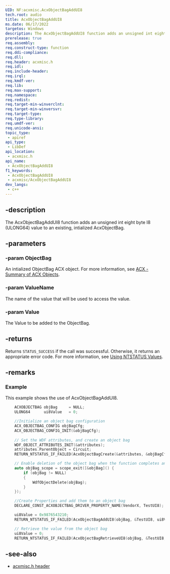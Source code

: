 ```yaml
---
UID: NF:acxmisc.AcxObjectBagAddUI8
tech.root: audio
title: AcxObjectBagAddUI8
ms.date: 06/17/2022
targetos: Windows
description: The AcxObjectBagAddUI8 function adds an unsigned int eight byte I8 (ULONG64) value to an existing, intialized AcxObjectBag.
prerelease: true
req.assembly: 
req.construct-type: function
req.ddi-compliance: 
req.dll: 
req.header: acxmisc.h
req.idl: 
req.include-header: 
req.irql: 
req.kmdf-ver: 
req.lib: 
req.max-support: 
req.namespace: 
req.redist: 
req.target-min-winverclnt: 
req.target-min-winversvr: 
req.target-type: 
req.type-library: 
req.umdf-ver: 
req.unicode-ansi: 
topic_type:
 - apiref
api_type:
 - LibDef
api_location:
 - acxmisc.h
api_name:
 - AcxObjectBagAddUI8
f1_keywords:
 - AcxObjectBagAddUI8
 - acxmisc/AcxObjectBagAddUI8
dev_langs:
 - c++
---
```


## -description

The AcxObjectBagAddUI8 function adds an unsigned int eight byte I8 (ULONG64) value to an existing, intialized AcxObjectBag.
 
## -parameters

### -param ObjectBag

An intialized ObjectBag ACX object. For more information, see [ACX - Summary of ACX Objects](/windows-hardware/drivers/audio/acx-summary-of-objects).

### -param ValueName

The name of the value that will be used to access the value.

### -param Value

The Value to be added to the ObjectBag.

## -returns

Returns `STATUS_SUCCESS` if the call was successful. Otherwise, it returns an appropriate error code. For more information, see [Using NTSTATUS Values](/windows-hardware/drivers/kernel/using-ntstatus-values).

## -remarks

### Example

This example shows the use of AcxObjectBagAddUI8.

```cpp
    ACXOBJECTBAG objBag     = NULL;
    ULONG64      ui8Value   = 0;

    //Initialize an object bag configuration
    ACX_OBJECTBAG_CONFIG objBagCfg;
    ACX_OBJECTBAG_CONFIG_INIT(&objBagCfg);
    
    // Set the WDF attributes, and create an object bag 
    WDF_OBJECT_ATTRIBUTES_INIT(&attributes);
    attributes.ParentObject = Circuit;
    RETURN_NTSTATUS_IF_FAILED(AcxObjectBagCreate(&attributes, &objBagCfg, &objBag));

    // Enable deletion of the object bag when the function completes and goes out of scope
    auto objBag_scope = scope_exit([&objBag]() {
        if (objBag != NULL)
        {
            WdfObjectDelete(objBag);
        }
    });

    //Create Properties and add them to an object bag
    DECLARE_CONST_ACXOBJECTBAG_DRIVER_PROPERTY_NAME(VendorX, TestUI8);

    ui8Value = 0x9876543210;
    RETURN_NTSTATUS_IF_FAILED(AcxObjectBagAddUI8(objBag, &TestUI8, ui8Value));

    // Retrieve the value from the object bag
    ui8Value = 0;
    RETURN_NTSTATUS_IF_FAILED(AcxObjectBagRetrieveUI8(objBag, &TestUI8, &ui8Value));
```

## -see-also

- [acxmisc.h header](index.md)
